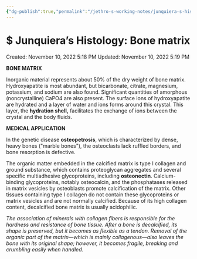```yaml
---
{"dg-publish":true,"permalink":"/jethro-s-working-notes/junquiera-s-histology-bone-matrix/","dgPassFrontmatter":true}
---
```



# $ Junquiera’s Histology: Bone matrix

Created: November 10, 2022 5:18 PM
Updated: November 10, 2022 5:19 PM

**BONE MATRIX**

Inorganic material represents about 50% of the dry weight of bone matrix. Hydroxyapatite is most abundant, but bicarbonate, citrate, magnesium, potassium, and
sodium are also found. Significant quantities of amorphous (noncrystalline) CaPO4 are also present. The surface ions of hydroxyapatite are hydrated and a layer of
water and ions forms around this crystal. This layer, the **hydration shell,** facilitates the exchange of ions between the crystal and the body fluids.

**MEDICAL APPLICATION**

In the genetic disease **osteopetrosis**, which is characterized by dense, heavy bones ("marble bones"), the osteoclasts lack ruffled borders, and bone
resorption is defective.

The organic matter embedded in the calcified matrix is type I collagen and ground substance, which contains proteoglycan aggregates and several specific
multiadhesive glycoproteins, including **osteonectin**. Calcium-binding glycoproteins, notably osteocalcin, and the phosphatases released in matrix vesicles by
osteoblasts promote calcification of the matrix. Other tissues containing type I collagen do not contain these glycoproteins or matrix vesicles and are not normally
calcified. Because of its high collagen content, decalcified bone matrix is usually acidophilic.

*The association of minerals with collagen fibers is responsible for the hardness and resistance of bone tissue. After a bone is decalcified, its shape is preserved, but it
becomes as flexible as a tendon. Removal of the organic part of the matrix—which is mainly collagenous—also leaves the bone with its original shape; however, it
becomes fragile, breaking and crumbling easily when handled.*